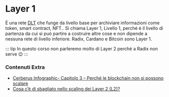 # Layer 1
È una rete [DLT](./#¿que-es-un-dlt) che funge da livello base per archiviare informazioni come token, smart contract, NFT.. 
Si chiama Layer 1, Livello 1, perché è il livello di partenza da cui si può partire a costruire altre cose e non dipende a nessuna rete di livello inferiore.
Radix, Cardano e Bitcoin sono Layer 1. 

::: tip
In questo corso non parleremo molto di Layer 2 perché a Radix non serve 😉
:::

### Contenuti Extra
- [Cerberus Infographic- Capitolo 3 – Perché le blockchain non si possono scalare](https://www.radixdlt.com/post/cerberus-infographic-series-chapter-i)
- [Cosa c’è di sbagliato nello scaling dei Layer 2 (L2)?](https://learn.radixdlt.com/article/whats-wrong-with-layer-2-l2-scaling)